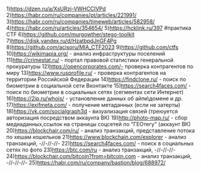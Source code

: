1)https://dzen.ru/a/XsURzj-VWHCCIVPd
2)https://habr.com/ru/companies/pt/articles/221991/
3)https://habr.com/ru/companies/timeweb/articles/582958/
4)https://habr.com/ru/articles/354654/
5)https://hcklink.ru/397 #практика CTF
6)https://github.com/murgowther/stego-toolkit
7)https://disk.yandex.ru/d/HzatbpdJnGF4Pg
8)https://github.com/acisoru/MIA_CTF2023
9)https://github.com/ctfs
10)https://wikimapia.org/ - анализ инфраструктуры поселений
11)http://crimestat.ru/ - портал правовой статистики генеральной прокуратуры
12)https://opencorporates.com/- проверка контрагентов по миру
13)https://www.rusprofile.ru/ - проверка контрагентов на территории Российской Федерации
14)https://findclone.ru/ - поиск по биометрии в социальной сети Вконтакте
15)https://search4faces.com/ - поиск по биометрии в социальных сетях (сегментах сети Интернет)
16)https://2ip.ru/whois/ - установление данных об айпи\домене и др.
17)https://exifmeta.com/ - получение метаданных (если не затерты)
18)https://vk.com/socialgraph3d - визуализация связей (треюуется авторизация посредством аккаунта ВК)
19)http://photo-map.ru/ - сбор медиаданных,ссылок на страницы соцсетей по "ГЕОтегу" (аккаунт ВК)
20)https://blockchair.com/ru/ - анализ транзакций, представление потока по хешам кошельков
21)https://www.blockchain.com/explorer - анализ транзакций, -//-//-//-
22)https://search4faces.com/ - поиск в социальных сетях по фото
23)https://btc.com/ru - анализ транзакций, -//-//-//-
24)https://blockchair.com/bitcoin?from=bitcoin.com - анализ транзакций, -//-//-//-
25)https://habr.com/ru/company/bastion/blog/688972/

